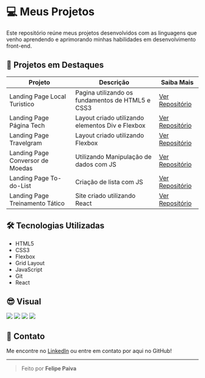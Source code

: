 # 💻 Meus Projetos

Este repositório reúne meus projetos desenvolvidos com as linguagens que venho aprendendo e aprimorando minhas habilidades em desenvolvimento front-end.

## 🚀 Projetos em Destaques

| Projeto | Descrição | Saiba Mais |
|--------|------------|--------|
| Landing Page Local Turistico | Pagina utilizando os fundamentos de HTML5 e CSS3 | [Ver Repositório](https://github.com/FelipePPaiva/Portfolio/tree/main/Local_Turistico) |
| Landing Page Página Tech | Layout criado utilizando elementos Div e Flexbox | [Ver Repositório](https://github.com/FelipePPaiva/Portfolio/tree/main/Pagina_Tech) |
| Landing Page Travelgram | Layout criado utilizando Flexbox | [Ver Repositório](https://github.com/FelipePPaiva/Portfolio/tree/main/Travelgram) |
| Landing Page Conversor de Moedas | Utilizando Manipulação de dados com JS | [Ver Repositório](https://github.com/FelipePPaiva/ConversorMoedaBRL) |
| Landing Page To-do-List | Criação de lista com JS | [Ver Repositório](https://github.com/FelipePPaiva/To-do-list) |
| Landing Page Treinamento Tático | Site criado utilizando React | [Ver Repositório](https://github.com/FelipePPaiva/Portfolio/tree/main/site-treinamento-tatico) |



## 🛠️ Tecnologias Utilizadas

- HTML5
- CSS3
- Flexbox
- Grid Layout
- JavaScript
- Git
- React



## 😎 Visual

![](https://img.shields.io/badge/HTML5-E34F26?style=for-the-badge&logo=html5&logoColor=white)
![](https://img.shields.io/badge/CSS3-1572B6?style=for-the-badge&logo=css3&logoColor=white)
![](https://img.shields.io/badge/JavaScript-F7DF1E?logo=JavaScript&logoColor=white&style=for-the-badge)
![](https://img.shields.io/badge/-ReactJs-61DAFB?logo=react&logoColor=white&style=for-the-badge)


## 💌 Contato

Me encontre no [LinkedIn](https://www.linkedin.com/in/felipe-paiva85/) ou entre em contato por aqui no GitHub!

---

> Feito por **Felipe Paiva**

